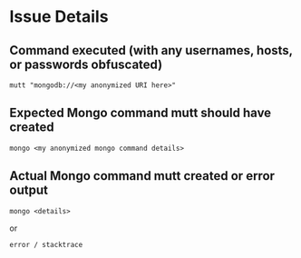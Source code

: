 # Issue Details

## Command executed (with any usernames, hosts, or passwords obfuscated)

```
mutt "mongodb://<my anonymized URI here>"
```

## Expected Mongo command mutt should have created

```
mongo <my anonymized mongo command details>
```

## Actual Mongo command mutt created or error output

```
mongo <details>
```
or
```
error / stacktrace
```
